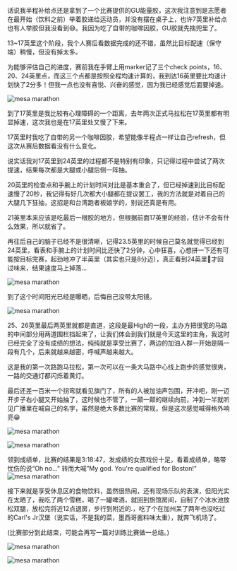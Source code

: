 
话说我半程补给点还是拿到了一个比赛提供的GU能量胶，这次我注意到是志愿者在最开始（饮料之前）举着胶递给运动员，并没有摆在桌子上，也许7英里补给点也有人举胶但我没看到😅。我因为吃了自带的咖啡因胶，GU胶就先揣兜里了。

13~17英里这个阶段，我个人赛后看数据完成的还不错，虽然比目标配速（保守端）稍慢，但没有掉太多。

为能够评估自己的进度，赛前我在手臂上用marker记了三个check points，16、20、24英里点，而这三个点都是按照全程均速计算的，我到达16英里要比均速计划快了2分多！但我一点也没有喜悦、兴奋的感觉，因为我已经感觉后面要掉速。

![mesa marathon](/img/2025-02-08-mesa-marathon/IMG_0068.jpg)

到了17英里是我比较有心理障碍的一个距离，去年两次正式马拉松在17英里都有明显掉速，这次我也是在17英里处又慢了下来。

17英里时我吃了自带的另一个咖啡因胶，希望能像半程点一样让自己refresh，但这次从赛后数据看没有什么变化。

说实话我对17英里到24英里的过程都不是特别有印象，只记得过程中尝试了两次提速，结果每次都是大腿或小腿后侧一阵抽。

20英里的检查点和手腕上的计划时间对比是基本重合了，但已经掉速到比目标配速慢了20秒，我记得有好几次都大小腿都在提议罢工，我的方法就是对着自己的大腿几下狂抽，这招是和台湾跑者板娘学的，别说还真是有用。

21英里本来应该是吃最后一根胶的地方，但根据前面17英里的经验，估计不会有什么效果，所以就省了。

再往后自己的脑子已经不是很清晰，记得23.5英里的时候自己莫名就觉得已经到24英里，看表和手腕上的计划时间比还快了2分钟，心中狂喜，心想拼一下还有可能按目标完赛，起劲地冲了半英里（其实也只是8分迈），真正看到24英里🚩才回过味来，结果速度马上掉落…

![mesa marathon](/img/2025-02-08-mesa-marathon/image_29.jpg)

到了这个时间阳光已经是曝晒，后悔自己没带太阳镜。

![mesa marathon](/img/2025-02-08-mesa-marathon/image_21.jpg)

25、26英里最后两英里就都是直道，这段是最High的一段，主办方把很宽的马路的中间部分用两道围栏挡起来了，让我们体会到我们就是今天这里的主角，我这时已经完全了没有成绩的想法，纯纯就是享受比赛了，两边的加油人群一开始是隔一段有几个，后来就越来越密，呼喊声越来越大。

这是我的第一次路跑马拉松，第一次可以在一条大马路中心线上跑步的感觉很爽，一路的交通灯都闪烁着黄灯。

最后还差一百米一个拐弯就看见旗门了，所有的人被加油声包围，开冲吧，刚一迈开步子右小腿又开始抽了，这时候也不管了，一颠一颠的继续向前，冲到一半就听见广播里在喊自己的名字，虽然是绝大多数比赛的常规，但是这次感觉喊得格外响亮😁

![mesa marathon](/img/2025-02-08-mesa-marathon/image_35.jpg)

![mesa marathon](/img/2025-02-08-mesa-marathon/image_16.jpg)

领到成绩单，比赛的结果是3:18:47，发成绩的女孩戏份十足，看着成绩单，略带忧伤的说“Oh no..." 转而大喊”My god. You're qualified for Boston!"
![mesa marathon](/img/2025-02-08-mesa-marathon/IMG_0099.jpg)

接下来就是享受休息区的食物饮料，虽然很热闹，还有现场乐队的表演，但阳光实在太晒了，我吃了两个雪糕，喝了一罐啤酒，就回到旅馆房间，自制了个冰水池放松双腿，放松完将近12点退房，步行到附近的.，吃了个在加州呆了两年也没吃过的Carl's Jr汉堡（说实话，不是我的菜，墨西哥酱料味太重），就奔飞机场了。

(比赛部分到此结束，可能会再写一篇对训练比赛做一总结。)

![mesa marathon](/img/2025-02-08-mesa-marathon/IMG_0103.jpg)

![mesa marathon](/img/2025-02-08-mesa-marathon/IMG_0104.jpg)

